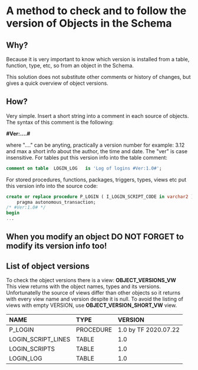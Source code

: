# A method to check and to follow the version of Objects in the Schema

## Why?

Because it is very important to know which version is installed from a table, function, type, etc, so from an object in the Schema.

This solution does not substitute other comments or history of changes, but gives a quick overview of object versions.


## How?

Very simple.
Insert a short string into a comment in each source of objects.
The syntax of this comment is the following:

**#Ver:....#**

where "...." can be anyting, practically a version number for example: 3.12
and max a short info about the author, the time and date.
The "ver" is case insensitive.
For tables put this version info into the table comment:

```sql
comment on table  LOGIN_LOG   is 'Log of logins #Ver:1.0#';
```

For stored procedures, functions, packages, triggers, types, views etc put this version info into the source code:

```sql
create or replace procedure P_LOGIN ( I_LOGIN_SCRIPT_CODE in varchar2 ) is
    pragma autonomous_transaction;
/* #Ver:1.0# */
begin               
...
```

## When you modify an object DO NOT FORGET to modify its version info too!


## List of object versions

To check the object versions there is a view: **OBJECT_VERSIONS_VW**<br>
This view returns with the object names, types and its versions.
Unfortunatelly the source of views differ than other objects so it returns with every view name and version despite it is null.
To avoid the listing of views with empty VERSION, use **OBJECT_VERSION_SHORT_VW** view. 

| NAME               | TYPE             | VERSION                 |
| :----------------- | :--------------- | :---------------------- |
| P_LOGIN            | PROCEDURE        | 1.0 by TF 2020.07.22    |
| LOGIN_SCRIPT_LINES | TABLE            | 1.0                     |
| LOGIN_SCRIPTS      | TABLE            | 1.0                     |
| LOGIN_LOG          | TABLE            | 1.0                     |



